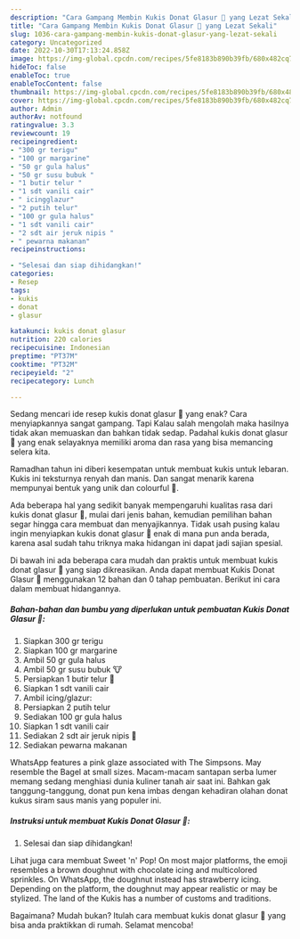 ```yaml
---
description: "Cara Gampang Membin Kukis Donat Glasur 🍩 yang Lezat Sekali"
title: "Cara Gampang Membin Kukis Donat Glasur 🍩 yang Lezat Sekali"
slug: 1036-cara-gampang-membin-kukis-donat-glasur-yang-lezat-sekali
category: Uncategorized
date: 2022-10-30T17:13:24.858Z
image: https://img-global.cpcdn.com/recipes/5fe8183b890b39fb/680x482cq70/kukis-donat-glasur-foto-resep-utama.jpg
hideToc: false
enableToc: true
enableTocContent: false
thumbnail: https://img-global.cpcdn.com/recipes/5fe8183b890b39fb/680x482cq70/kukis-donat-glasur-foto-resep-utama.jpg
cover: https://img-global.cpcdn.com/recipes/5fe8183b890b39fb/680x482cq70/kukis-donat-glasur-foto-resep-utama.jpg
author: Admin
authorAv: notfound
ratingvalue: 3.3
reviewcount: 19
recipeingredient:
- "300 gr terigu"
- "100 gr margarine"
- "50 gr gula halus"
- "50 gr susu bubuk "
- "1 butir telur "
- "1 sdt vanili cair"
- " icingglazur"
- "2 putih telur"
- "100 gr gula halus"
- "1 sdt vanili cair"
- "2 sdt air jeruk nipis "
- " pewarna makanan"
recipeinstructions:

- "Selesai dan siap dihidangkan!"
categories:
- Resep
tags:
- kukis
- donat
- glasur

katakunci: kukis donat glasur 
nutrition: 220 calories
recipecuisine: Indonesian
preptime: "PT37M"
cooktime: "PT32M"
recipeyield: "2"
recipecategory: Lunch

---
```



Sedang mencari ide resep kukis donat glasur 🍩 yang enak? Cara menyiapkannya sangat gampang. Tapi Kalau salah mengolah maka hasilnya tidak akan memuaskan dan bahkan tidak sedap. Padahal kukis donat glasur 🍩 yang enak selayaknya memiliki aroma dan rasa yang bisa memancing selera kita.


Ramadhan tahun ini diberi kesempatan untuk membuat kukis untuk lebaran. Kukis ini teksturnya renyah dan manis. Dan sangat menarik karena mempunyai bentuk yang unik dan colourful 🌈.

Ada beberapa hal yang sedikit banyak mempengaruhi kualitas rasa dari kukis donat glasur 🍩, mulai dari jenis bahan, kemudian pemilihan bahan segar hingga cara membuat dan menyajikannya. Tidak usah pusing kalau ingin menyiapkan kukis donat glasur 🍩 enak di mana pun anda berada, karena asal sudah tahu triknya maka hidangan ini dapat jadi sajian spesial.


Di bawah ini ada beberapa cara mudah dan praktis untuk membuat kukis donat glasur 🍩 yang siap dikreasikan. Anda dapat membuat Kukis Donat Glasur 🍩 menggunakan 12 bahan dan 0 tahap pembuatan. Berikut ini cara dalam membuat hidangannya.

<!--inarticleads1-->

##### Bahan-bahan dan bumbu yang diperlukan untuk pembuatan Kukis Donat Glasur 🍩:

1. Siapkan 300 gr terigu
1. Siapkan 100 gr margarine
1. Ambil 50 gr gula halus
1. Ambil 50 gr susu bubuk 🐮
1. Persiapkan 1 butir telur 🍳
1. Siapkan 1 sdt vanili cair
1. Ambil  icing/glazur:
1. Persiapkan 2 putih telur
1. Sediakan 100 gr gula halus
1. Siapkan 1 sdt vanili cair
1. Sediakan 2 sdt air jeruk nipis 🍊
1. Sediakan  pewarna makanan


WhatsApp features a pink glaze associated with The Simpsons. May resemble the Bagel at small sizes. Macam-macam santapan serba lumer memang sedang menghiasi dunia kuliner tanah air saat ini. Bahkan gak tanggung-tanggung, donat pun kena imbas dengan kehadiran olahan donat kukus siram saus manis yang populer ini. 

<!--inarticleads2-->

##### Instruksi untuk membuat Kukis Donat Glasur 🍩:


1. Selesai dan siap dihidangkan!

Lihat juga cara membuat Sweet &#39;n&#39; Pop! On most major platforms, the emoji resembles a brown doughnut with chocolate icing and multicolored sprinkles. On WhatsApp, the doughnut instead has strawberry icing. Depending on the platform, the doughnut may appear realistic or may be stylized. The land of the Kukis has a number of customs and traditions. 

Bagaimana? Mudah bukan? Itulah cara membuat kukis donat glasur 🍩 yang bisa anda praktikkan di rumah. Selamat mencoba!
